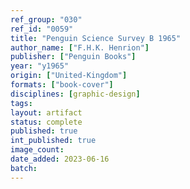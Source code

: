 ```yaml
---
ref_group: "030"
ref_id: "0059"
title: "Penguin Science Survey B 1965"
author_name: ["F.H.K. Henrion"]
publisher: ["Penguin Books"]
year: "y1965"
origin: ["United-Kingdom"]
formats: ["book-cover"]
disciplines: [graphic-design]
tags:
layout: artifact
status: complete
published: true
int_published: true
image_count:
date_added: 2023-06-16
batch:
---
```


